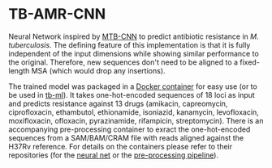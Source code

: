# TB-AMR-CNN

Neural Network inspired by [MTB-CNN](https://github.com/aggreen/MTB-CNN) to
predict antibiotic resistance in _M. tuberculosis_. The defining feature of this
implementation is that it is fully independent of the input dimensions while
showing similar performance to the original. Therefore, new sequences don't need
to be aligned to a fixed-length MSA (which would drop any insertions).

The trained model was packaged in a [Docker container](https://hub.docker.com/repository/docker/julibeg/tb-ml-neural-net-predictor-13-drugs)
for easy use (or to be used in [tb-ml](https://github.com/jodyphelan/tb-ml)).
It takes one-hot-encoded sequences of 18 loci as input and predicts resistance
against 13 drugs (amikacin, capreomycin, ciprofloxacin, ethambutol, ethionamide,
isoniazid, kanamycin, levofloxacin, moxifloxacin, ofloxacin, pyrazinamide,
rifampicin, streptomycin). There is an accompanying pre-processing container to
exract the one-hot-encoded sequences from a SAM/BAM/CRAM file with reads aligned
against the H37Rv reference. For details on the containers please refer to their
repositories (for the 
[neural net](https://github.com/julibeg/tb-ml-containers/tree/main/neural_net_predictor_13_drugs)
or the [pre-processing pipeline](https://github.com/julibeg/tb-ml-containers/tree/main/one_hot_encode)).
